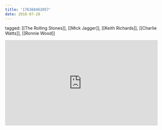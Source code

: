 ```yaml
---
title: '176368462057'
date: 2018-07-28
---
```

tagged: [[The Rolling Stones]], [[Mick Jagger]], [[Keith Richards]], [[Charlie Watts]], [[Ronnie Wood]]
<iframe allow="accelerometer; autoplay; clipboard-write; encrypted-media; gyroscope; picture-in-picture" allowfullscreen="" frameborder="0" height="281" id="youtube_iframe" src="https://www.youtube.com/embed/vbVYMD1xNrI?feature=oembed&amp;enablejsapi=1&amp;origin=https://safe.txmblr.com&amp;wmode=opaque" width="500"></iframe>